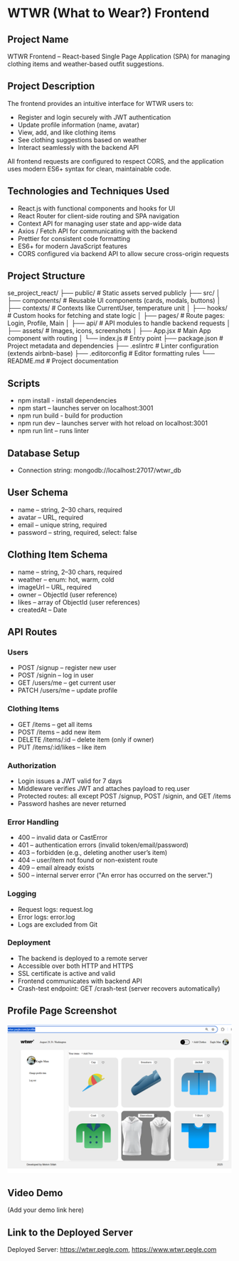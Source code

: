 # WTWR (What to Wear?) Frontend

## Project Name

WTWR Frontend – React-based Single Page Application (SPA) for managing clothing items and weather-based outfit suggestions.

## Project Description

The frontend provides an intuitive interface for WTWR users to:

- Register and login securely with JWT authentication
- Update profile information (name, avatar)
- View, add, and like clothing items
- See clothing suggestions based on weather
- Interact seamlessly with the backend API

All frontend requests are configured to respect CORS, and the application uses modern ES6+ syntax for clean, maintainable code.

## Technologies and Techniques Used

- React.js with functional components and hooks for UI
- React Router for client-side routing and SPA navigation
- Context API for managing user state and app-wide data
- Axios / Fetch API for communicating with the backend
- Prettier for consistent code formatting
- ES6+ for modern JavaScript features
- CORS configured via backend API to allow secure cross-origin requests

## Project Structure

se_project_react/
├── public/ # Static assets served publicly
├── src/
│ ├── components/ # Reusable UI components (cards, modals, buttons)
│ ├── contexts/ # Contexts like CurrentUser, temperature unit
│ ├── hooks/ # Custom hooks for fetching and state logic
│ ├── pages/ # Route pages: Login, Profile, Main
│ ├── api/ # API modules to handle backend requests
│ ├── assets/ # Images, icons, screenshots
│ ├── App.jsx # Main App component with routing
│ └── index.js # Entry point
├── package.json # Project metadata and dependencies
├── .eslintrc # Linter configuration (extends airbnb-base)
├── .editorconfig # Editor formatting rules
└── README.md # Project documentation

## Scripts

- npm install - install dependencies
- npm start – launches server on localhost:3001
- npm run build - build for production
- npm run dev – launches server with hot reload on localhost:3001
- npm run lint – runs linter

## Database Setup

- Connection string: mongodb://localhost:27017/wtwr_db

## User Schema

- name – string, 2–30 chars, required
- avatar – URL, required
- email – unique string, required
- password – string, required, select: false

## Clothing Item Schema

- name – string, 2–30 chars, required
- weather – enum: hot, warm, cold
- imageUrl – URL, required
- owner – ObjectId (user reference)
- likes – array of ObjectId (user references)
- createdAt – Date

## API Routes

### Users

- POST /signup – register new user
- POST /signin – log in user
- GET /users/me – get current user
- PATCH /users/me – update profile

### Clothing Items

- GET /items – get all items
- POST /items – add new item
- DELETE /items/:id – delete item (only if owner)
- PUT /items/:id/likes – like item

### Authorization

- Login issues a JWT valid for 7 days
- Middleware verifies JWT and attaches payload to req.user
- Protected routes: all except POST /signup, POST /signin, and GET /items
- Password hashes are never returned

### Error Handling

- 400 – invalid data or CastError
- 401 – authentication errors (invalid token/email/password)
- 403 – forbidden (e.g., deleting another user’s item)
- 404 – user/item not found or non-existent route
- 409 – email already exists
- 500 – internal server error ("An error has occurred on the server.")

### Logging

- Request logs: request.log
- Error logs: error.log
- Logs are excluded from Git

### Deployment

- The backend is deployed to a remote server
- Accessible over both HTTP and HTTPS
- SSL certificate is active and valid
- Frontend communicates with backend API
- Crash-test endpoint: GET /crash-test (server recovers automatically)

## Profile Page Screenshot

![Profile Page Screenshot](./src/assets/profilepage.png)

## Video Demo

(Add your demo link here)

## Link to the Deployed Server

Deployed Server: https://wtwr.pegle.com, https://www.wtwr.pegle.com
